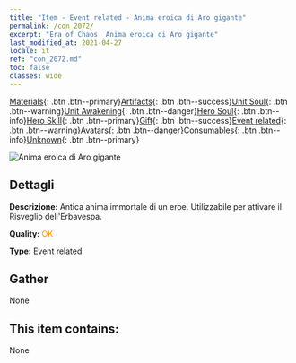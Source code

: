 ```yaml
---
title: "Item - Event related - Anima eroica di Aro gigante"
permalink: /con_2072/
excerpt: "Era of Chaos  Anima eroica di Aro gigante"
last_modified_at: 2021-04-27
locale: it
ref: "con_2072.md"
toc: false
classes: wide
---
```

 [Materials](/ItemsIT/){: .btn .btn--primary}[Artifacts](/ItemsIT/Artifacts/){: .btn .btn--success}[Unit Soul](/ItemsIT/UnitSoul/){: .btn .btn--warning}[Unit Awakening](/ItemsIT/UnitAwakening/){: .btn .btn--danger}[Hero Soul](/ItemsIT/HeroSoul/){: .btn .btn--info}[Hero Skill](/ItemsIT/HeroSkill/){: .btn .btn--primary}[Gift](/ItemsIT/Gift/){: .btn .btn--success}[Event related](/ItemsIT/Events/){: .btn .btn--warning}[Avatars](/ItemsIT/Avatars/){: .btn .btn--danger}[Consumables](/ItemsIT/Consumables/){: .btn .btn--info}[Unknown](/ItemsIT/Unknown/){: .btn .btn--primary}

 ![Anima eroica di Aro gigante](/images/t/juexing_808.jpg)

## Dettagli
 **Descrizione:** Antica anima immortale di un eroe. Utilizzabile per attivare il Risveglio dell'Erbavespa.

 **Quality:** <span style="color: #FF8C00">OK</span>

 **Type:** Event related

## Gather

  None

## This item contains:

  None

